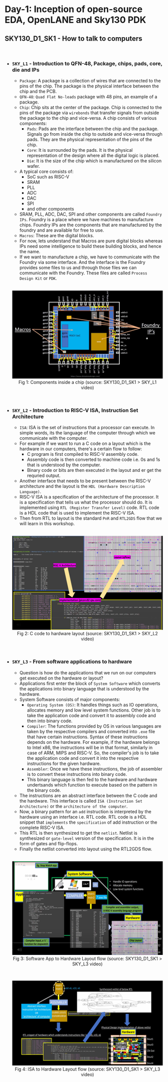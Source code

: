 # Day-1: Inception of open-source EDA, OpenLANE and Sky130 PDK

## SKY130_D1_SK1 - How to talk to computers
<br />

- ### `SKY_L1` - Introduction to QFN-48, Package, chips, pads, core, die and IPs
    - `Package`: A package is a collection of wires that are connected to the pins of the chip. The package is the physical interface between the chip and the PCB.
    - `QFN-48`: `Quad Flat No-leads` package with 48 pins, an example of a package.
    - `Chip`: Chip sits at the center of the package. Chip is connected to the pins of the package via `wirebonds` that transfer signals from outside the package to the chip and vice-versa. A chip consists of various components:
        - `Pads`: Pads are the interface between the chip and the package. Signals go from inside the chip to outside and vice-versa through pads. They are the physical representation of the pins of the chip.
        - `Core`: It is surrounded by the pads. It is the physical representation of the design where all the digital logic is placed.
        - `Die`: It is the size of the chip which is manufactured on the silicon wafer.
    - A typical core consists of:
        - SoC such as RISC-V
        - SRAM
        - PLL
        - ADC
        - DAC
        - SPI
        - and other components
    - SRAM, PLL, ADC, DAC, SPI and other components are called `Foundry IPs`. Foundry is a place where we have machines to manufacture chips. Foundry IPs are the components that are manufactured by the foundry and are available for free to use.
    - `Macros`: These are the digital blocks.
    - For now, lets understand that Macros are pure digital blocks whereas IPs need some intelligence to build these building blocks, and hence the name.
    - If we want to manufacture a chip, we have to communicate with the Foundry via some interface. And the interface is the Foundry provides some files to us and through those files we can communicate with the Foundry. These files are called `Process Design Kit` or `PDK`.

    <br />

    <p align="center">
    	<img src="../assets/day1_sk1_l1_components_inside_chip.png" alt="Chip"><br>
    	Fig 1: Components inside a chip (source: SKY130_D1_SK1 > SKY_L1 video)
    </p>

    
    <br />
    
- ### `SKY_L2` - Introduction to RISC-V ISA, Instruction Set Architecture
    - `ISA`: ISA is the set of instructions that a processor can execute. In simple words, its the language of the computer through which we communicate with the computer.
    - For example if we want to run a C code on a layout which is the hardware in our computers, there's a certain flow to follow:
        - C program is first compiled to RISC-V assembly code.
        - Assembly code is then converted to machine code i.e. 0s and 1s that is understood by the computer.
        - Binary code or bits are then executed in the layout and er get the requried output.
    - Another interface that needs to be present between the RISC-V architecture and the layout is the `HDL (Hardware Description Language)`.
    - RISC-V ISA is a specification of the architecture of the processor. It is a specification that tells us what the processor should do. It is implemented using `RTL (Register Transfer Level)` code. RTL code is a HDL code that is used to implement the RISC-V ISA.
    - Then from RTL to layout is the standard `PnR` and `RTL2GDS` flow that we will learn in this workshop.

    <br />

    <p align="center">
        <img src="../assets/day1_sk1_l2_c_code_to_layout.png" alt="C Code to hardware layout"><br>
        Fig 2: C code to hardware layout (source: SKY130_D1_SK1 > SKY_L2 video)
    </p>

    
    <br />


- ### `SKY_L3` - From software applications to hardware
    - Question is how do the applications that we run on our computers get executed on the hardware or layout?
    - Applications first enter the block of `System Software` which converts the applications into binary language that is understood by the hardware.
    - System Software consists of major components:
        - `Operating System (OS)`: It handles things such as IO operations, allocates memory and low level system functions. Other job is to take the application code and convert it to assembly code and then into binary code.
        - `Compiler`: The functions provided by OS in various languages are taken by the respective compilers and converted into `.exe` file that have certain instructions. Syntax of these instructions depends on the hardware. For example, if the hardware belongs to Intel x86, the instructions will be in that format, similarly in case of ARM, MIPS and RISC-V. So, the compiler's job is to take the application code and convert it into the respective instructions for the given hardware.
        - `Assembler`: Once we have these instructions, the job of assembler is to convert these instructions into binary code.
        - This binary language is then fed to the hardware and hardware undertsands which function to execute based on the pattern in the binary code.
    - The instructions are an abstract interface between the C code and the hardware. This interface is called `ISA (Instruction Set Architecture)` or the `architecture of the computer`.
    - Now, a binary pattern for an `add` instruction is interpreted by the hardware using an interface i.e. RTL code. RTL code is a HDL snippet that `implements` the `specification` of add instruction or the complete RISC-V ISA.
    - This RTL is then synthesized to get the `netlist`. Netlist is synthesized or `gate-level` version of the specification. It is in the form of gates and flip-flops.
    - Finally the netlist converted into layout using the RTL2GDS flow.

    <br />

    <p align="center">
        <img src="../assets/day1_sk1_l3_sw_app_to_hw_flow.png" alt="Software App to Hardware Layout flow"><br>
        Fig 3: Software App to Hardware Layout flow (source: SKY130_D1_SK1 > SKY_L3 video)
    </p>
    
    <br />
    
    <p align="center">
        <img src="../assets/day1_sk1_l3_isa_to_layout_flow.png" alt="ISA to Hardware Layout flow"><br>
        Fig 4: ISA to Hardware Layout flow (source: SKY130_D1_SK1 > SKY_L3 video)
    </p>
    
    <br />
